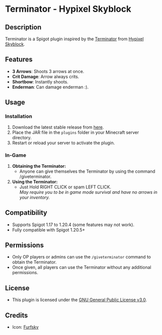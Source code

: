 # Terminator - Hypixel Skyblock

## Description
Terminator is a Spigot plugin inspired by the [Terminator](https://wiki.hypixel.net/Terminator) from [Hypixel Skyblock](https://wiki.hypixel.net/Main_Page).

## Features
- **3 Arrows**: Shoots 3 arrows at once.
- **Crit Damage**: Arrow always crits.
- **Shortbow**: Instantly shoots.
- **Enderman**: Can damage enderman :).

## Usage
### Installation
1. Download the latest stable release from [here](https://github.com/VermeilChan/Terminator/releases/latest).
2. Place the JAR file in the `plugins` folder in your Minecraft server directory.
3. Restart or reload your server to activate the plugin.

### In-Game
1. **Obtaining the Terminator:**
   - Anyone can give themselves the Terminator by using the command /giveterminator.
2. **Using the Terminator:**
   - Just Hold RIGHT CLICK or spam LEFT CLICK.<br>
   _May require you to be in game mode survival and have no arrows in your inventory._

## Compatibility
- Supports Spigot 1.17 to 1.20.4 (some features may not work).
- Fully compatible with Spigot 1.20.5+

## Permissions
- Only OP players or admins can use the `/giveterminator` command to obtain the Terminator.
- Once given, all players can use the Terminator without any additional permissions.

## License
- This plugin is licensed under the [GNU General Public License v3.0](LICENSE).

## Credits
- Icon: [Furfsky](https://furfsky.net/)

